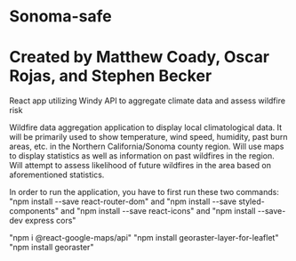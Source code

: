 # Sonoma-safe
# Created by Matthew Coady, Oscar Rojas, and Stephen Becker
React app utilizing Windy API to aggregate climate data and assess wildfire risk


Wildfire data aggregation application to display local climatological data. It will be primarily used to show temperature, wind speed, humidity, past burn areas, etc. in the Northern California/Sonoma county region. Will use maps to display statistics as well as information on past wildfires in the region. Will attempt to assess likelihood of future wildfires in the area based on aforementioned statistics.




In order to run the application, you have to first run these two commands: "npm install --save react-router-dom" and "npm install --save styled-components" and "npm install --save react-icons" and "npm install --save-dev express cors"

"npm i @react-google-maps/api"
"npm install georaster-layer-for-leaflet"
"npm install georaster"